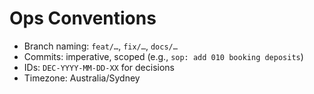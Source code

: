 # Ops Conventions
- Branch naming: `feat/…`, `fix/…`, `docs/…`
- Commits: imperative, scoped (e.g., `sop: add 010 booking deposits`)
- IDs: `DEC-YYYY-MM-DD-XX` for decisions
- Timezone: Australia/Sydney
